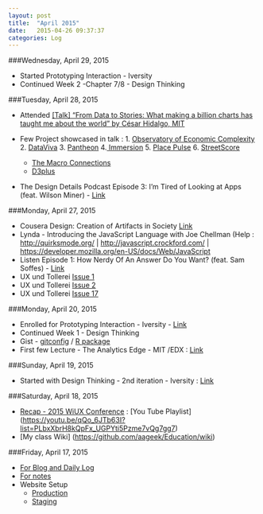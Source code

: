 ```yaml
---
layout: post
title:  "April 2015"
date:   2015-04-26 09:37:37
categories: Log
---
```


###Wednesday, April 29, 2015
- Started Prototyping Interaction - Iversity  
- Continued Week 2 -Chapter 7/8 - Design Thinking


###Tuesday, April 28, 2015

- Attended [[Talk] “From Data to Stories: What making a billion charts has taught me about the world” by César Hidalgo, MIT](http://blog.fuselabs.org/post/116328002171/talk-from-data-to-stories-what-making-a)
- Few Project showcased in talk : 1. [Observatory of Economic Complexity](http://atlas.media.mit.edu/) 2. [DataViva](http://dataviva.info/) 3. [Pantheon](http://pantheon.media.mit.edu/) 4.[ Immersion](https://immersion.media.mit.edu/) 5. [Place Pulse](http://pulse.media.mit.edu/) 6. [StreetScore](http://streetscore.media.mit.edu/)

  * [The Macro Connections](http://macroconnections.media.mit.edu/)
  * [D3plus](http://d3plus.org/)

- The Design Details Podcast Episode 3: I’m Tired of Looking at Apps (feat. Wilson Miner) - [Link](http://www.designdetails.fm/episode-3/)


###Monday, April 27, 2015
- Cousera Design: Creation of Artifacts in Society [Link](https://www.coursera.org/course/design)
- Lynda - Introducing the JavaScript Language with Joe Chellman  (Help : http://quirksmode.org/ | http://javascript.crockford.com/ | https://developer.mozilla.org/en-US/docs/Web/JavaScript
- Listen Episode 1: How Nerdy Of An Answer Do You Want? (feat. Sam Soffes) - [Link](http://www.designdetails.fm/episode-1-feat-sam-soffes/)
- UX und Tollerei [Issue 1 ](http://uxundtollerei.com/issue/1)
- UX und Tollerei [Issue 2 ](http://uxundtollerei.com/issue/2)
- UX und Tollerei [Issue 17 ](http://uxundtollerei.com/issue/17)


###Monday, April 20, 2015
- Enrolled for  Prototyping Interaction - Iversity  - [Link](https://iversity.org/en/courses/prototyping-interaction)
- Continued Week 1 - Design Thinking
- Gist  - [gitconfig](https://gist.github.com/aageek/b0e37c6e593daf3dd8cc) / [R package](https://gist.github.com/aageek/615e6300ea8ef3470772)
- First few Lecture - The Analytics Edge - MIT /EDX : [Link](https://www.edx.org/course/analytics-edge-mitx-15-071x-0)

###Sunday, April 19, 2015
- Started  with Design Thinking - 2nd iteration  - Iversity : [Link](https://iversity.org/en/courses/design-thinking-2nd-iteration)


###Saturday, April 18, 2015
- [Recap - 2015 WiUX Conference](http://www.hcde.washington.edu/news/recap%3A-2015-wiux-conference) : [You Tube Playlist] (https://youtu.be/qQo_6JTb63I?list=PLbxXbrH8kQpFx_UGPYti5Pzme7vQg7gg7)
- [My class Wiki] (https://github.com/aageek/Education/wiki)

###Friday, April 17, 2015
- [For Blog and Daily Log](http://aageek.github.io/)
- [For notes](http://aageek.github.io/notes/hubpress)
- Website Setup
    - [Production](http://aanand.io/)
    - [Staging](http://anandiostage.azurewebsites.net/)
